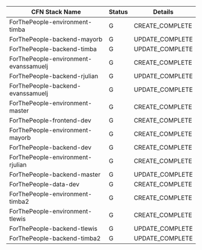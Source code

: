 CFN Stack Name | Status | Details
---------- | ---------- | ---------- 
ForThePeople-environment-timba | G | CREATE_COMPLETE
ForThePeople-backend-mayorb | G | UPDATE_COMPLETE
ForThePeople-backend-timba | G | UPDATE_COMPLETE
ForThePeople-environment-evanssamuelj | G | CREATE_COMPLETE
ForThePeople-backend-rjulian | G | UPDATE_COMPLETE
ForThePeople-backend-evanssamuelj | G | UPDATE_COMPLETE
ForThePeople-environment-master | G | CREATE_COMPLETE
ForThePeople-frontend-dev | G | CREATE_COMPLETE
ForThePeople-environment-mayorb | G | CREATE_COMPLETE
ForThePeople-backend-dev | G | CREATE_COMPLETE
ForThePeople-environment-rjulian | G | CREATE_COMPLETE
ForThePeople-backend-master | G | UPDATE_COMPLETE
ForThePeople-data-dev | G | CREATE_COMPLETE
ForThePeople-environment-timba2 | G | CREATE_COMPLETE
ForThePeople-environment-tlewis | G | CREATE_COMPLETE
ForThePeople-backend-tlewis | G | UPDATE_COMPLETE
ForThePeople-backend-timba2 | G | UPDATE_COMPLETE
